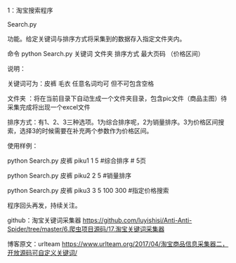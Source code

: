 1：淘宝搜索程序

Search.py

功能。给定关键词与排序方式将采集到的数据存入指定文件夹内。

命令 python Search.py 关键词 文件夹 排序方式  最大页码 （价格区间）

说明：

关键词可为：皮裤 毛衣 任意名词均可 但不可包含空格

文件夹 ：将在当前目录下自动生成一个文件夹目录，包含pic文件（商品主图）待采集完成将出现一个excel文件

排序方式：有1、2、3三种选项。1为综合排序呢，2为销量排序。3为价格区间搜索，选择3的时候需要在补充两个参数作为价格区间。

使用样例：

python Search.py 皮裤 piku1 1 5   #综合排序 # 5页

python Search.py 皮裤 piku2 2 5   #销量排序

python Search.py 皮裤 piku3 3 5 100 300  #指定价格搜索


程序回头再发，持续关注。

github：淘宝关键词采集器  https://github.com/luyishisi/Anti-Anti-Spider/tree/master/6.爬虫项目源码/17.淘宝关键词采集器

博客原文：urlteam    https://www.urlteam.org/2017/04/淘宝商品信息采集器二，开放源码可自定义关键词/
